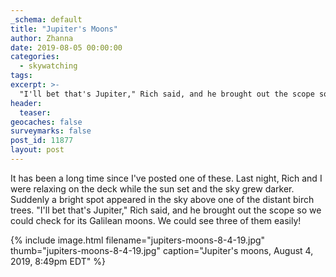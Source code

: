 ```yaml
---
_schema: default
title: "Jupiter's Moons"
author: Zhanna
date: 2019-08-05 00:00:00
categories:
  - skywatching
tags:
excerpt: >-
  "I'll bet that's Jupiter," Rich said, and he brought out the scope so we could check for its Galilean moons.
header:
  teaser:
geocaches: false
surveymarks: false
post_id: 11877
layout: post
---
```


It has been a long time since I've posted one of these. Last night, Rich and I were relaxing on the deck while the sun set and the sky grew darker. Suddenly a bright spot appeared in the sky above one of the distant birch trees. "I'll bet that's Jupiter," Rich said, and he brought out the scope so we could check for its Galilean moons. We could see three of them easily!

{% include image.html filename="jupiters-moons-8-4-19.jpg" thumb="jupiters-moons-8-4-19.jpg" caption="Jupiter's moons, August 4, 2019, 8:49pm EDT" %}
